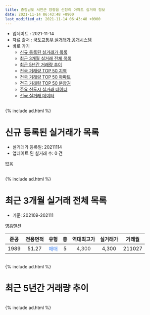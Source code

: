 ```yaml
---
title: 충청남도 서천군 장항읍 신창리 아파트 실거래 정보
date: 2021-11-14 06:43:48 +0900
last_modified_at: 2021-11-14 06:43:48 +0900
---
```


* 업데이트 : 2021-11-14
* 자료 출처 : [국토교통부 실거래가 공개시스템](http://rt.molit.go.kr)
* 바로 가기
    * [신규 등록된 실거래가 목록](#신규-등록된-실거래가-목록)
    * [최근 3개월 실거래 전체 목록](#최근-3개월-실거래-전체-목록)
    * [최근 5년간 거래량 추이](#최근-5년간-거래량-추이)
    * [전국 거래량 TOP 50 지역](https://inasie.github.io/apt-trade-info/최근-3개월-전국에서-가장-거래가-많이-발생한-지역)
    * [전국 거래량 TOP 50 아파트](https://inasie.github.io/apt-trade-info/최근-3개월-전국에서-가장-거래가-많이-발생한-아파트)
    * [전국 거래량 TOP 50 분양권](https://inasie.github.io/apt-trade-info/최근-3개월-전국에서-가장-거래가-많이-발생한-분양권)
    * [주요 신도시 실거래 데이터](https://inasie.github.io/apt-trade-info/주요-신도시)
    * [전국 실거래 데이터](https://inasie.github.io/apt-trade-info/전국)
<br>
{% include ad.html %}
<br>

# 신규 등록된 실거래가 목록
* 실거래가 등록일: 20211114
* 업데이트 된 실거래 수: 0 건

없음

<br>
{% include ad.html %}
<br>

# 최근 3개월 실거래 전체 목록
* 기준: 202109-202111


[영흥맨션](https://search.naver.com/search.naver?query=%EC%B6%A9%EC%B2%AD%EB%82%A8%EB%8F%84+%EC%84%9C%EC%B2%9C%EA%B5%B0+%EC%9E%A5%ED%95%AD%EC%9D%8D+%EC%8B%A0%EC%B0%BD%EB%A6%AC+%EC%98%81%ED%9D%A5%EB%A7%A8%EC%85%98)

|준공|전용면적|유형|층|역대최고가|실거래가|거래월|
|:---:|:---:|:---:|:---:|:---:|:---:|:---:|
|1989|51.27|<span style="color:#4285f3">매매</span>|5|<span style="color:#444444">4,300</span>|4,300|211027|


<br>
{% include ad.html %}
<br>

# 최근 5년간 거래량 추이


<div style="width:100%;">
    <canvas id="deal_progress" height="200"></canvas>
</div>

<script>
new Chart(document.getElementById("deal_progress"), {
    type: 'line',
    data: {
        labels: ['201611','201612','201701','201702','201703','201704','201705','201706','201707','201708','201709','201710','201711','201712','201801','201802','201803','201804','201805','201806','201807','201808','201809','201810','201811','201812','201901','201902','201903','201904','201905','201906','201907','201908','201909','201910','201911','201912','202001','202002','202003','202004','202005','202006','202007','202008','202009','202010','202011','202012','202101','202102','202103','202104','202105','202106','202107','202108','202109','202110','202111'],
        datasets: [{
            label: '매매',
            pointRadius: 1,
            data: [0, 1, 1, 0, 0, 1, 1, 0, 2, 0, 0, 1, 0, 0, 0, 1, 0, 0, 0, 0, 0, 0, 1, 0, 0, 0, 0, 1, 0, 1, 1, 0, 1, 0, 0, 1, 0, 0, 0, 0, 0, 1, 0, 3, 1, 0, 7, 8, 4, 0, 1, 1, 2, 6, 0, 2, 1, 1, 0, 1, 0],
            borderColor: "rgba(255, 201, 14, 1)",
            backgroundColor: "rgba(255, 201, 14, 0.5)",
            fill: false,
            lineTension: 0
        },{
            label: '전월세',
            pointRadius: 1,
            data: [0, 0, 0, 0, 0, 0, 0, 0, 0, 0, 0, 0, 0, 0, 0, 0, 0, 1, 0, 0, 0, 0, 0, 0, 0, 0, 0, 0, 0, 0, 0, 0, 0, 0, 0, 0, 0, 0, 0, 0, 0, 2, 0, 0, 0, 1, 0, 0, 0, 0, 2, 0, 0, 0, 0, 0, 0, 2, 0, 0, 0],
            borderColor: "rgba(0, 141, 185, 1)",
            backgroundColor: "rgba(0, 141, 185, 0.5)",
            fill: false,
            lineTension: 0
        }
        ]
    },
    options: {
        responsive: true,
        title: {
            display: false
        },
        tooltips: {
            mode: 'index',
            intersect: false
        },
        hover: {
            mode: 'nearest',
            intersect: true
        },
        scales: {
            xAxes: [{
                display: true,
                scaleLabel: {
                    display: true,
                    labelString: '년/월'
                }
            }],
            yAxes: [{
                display: true,
                ticks: {
                    suggestedMin: 0,
                },
                scaleLabel: {
                    display: true,
                    labelString: '실거래 수'
                }
            }]
        }
    }
});

</script>


<br>
{% include ad.html %}
<br>

